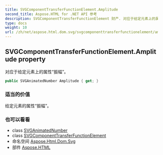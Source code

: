 ```yaml
---
title: SVGComponentTransferFunctionElement.Amplitude
second_title: Aspose.HTML for .NET API 参考
description: SVGComponentTransferFunctionElement 财产. 对应于给定元素上的属性振幅
type: docs
weight: 10
url: /zh/net/aspose.html.dom.svg/svgcomponenttransferfunctionelement/amplitude/
---
```

## SVGComponentTransferFunctionElement.Amplitude property

对应于给定元素上的属性“振幅”。

```csharp
public SVGAnimatedNumber Amplitude { get; }
```

### 适当的价值

给定元素的属性“振幅”。

### 也可以看看

* class [SVGAnimatedNumber](../../../aspose.html.dom.svg.datatypes/svganimatednumber/)
* class [SVGComponentTransferFunctionElement](../)
* 命名空间 [Aspose.Html.Dom.Svg](../../svgcomponenttransferfunctionelement/)
* 部件 [Aspose.HTML](../../../)



